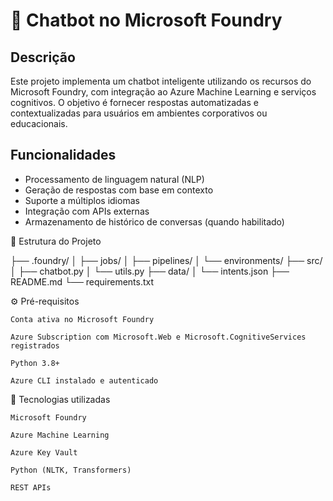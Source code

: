 # 🤖 Chatbot no Microsoft Foundry

## Descrição
Este projeto implementa um chatbot inteligente utilizando os recursos do Microsoft Foundry, com integração ao Azure Machine Learning e serviços cognitivos. O objetivo é fornecer respostas automatizadas e contextualizadas para usuários em ambientes corporativos ou educacionais.

## Funcionalidades
- Processamento de linguagem natural (NLP)
- Geração de respostas com base em contexto
- Suporte a múltiplos idiomas
- Integração com APIs externas
- Armazenamento de histórico de conversas (quando habilitado)

🧱 Estrutura do Projeto

├── .foundry/
│   ├── jobs/
│   ├── pipelines/
│   └── environments/
├── src/
│   ├── chatbot.py
│   └── utils.py
├── data/
│   └── intents.json
├── README.md
└── requirements.txt

⚙️ Pré-requisitos

    Conta ativa no Microsoft Foundry
    
    Azure Subscription com Microsoft.Web e Microsoft.CognitiveServices registrados

    Python 3.8+

    Azure CLI instalado e autenticado

🧠 Tecnologias utilizadas

    Microsoft Foundry

    Azure Machine Learning

    Azure Key Vault

    Python (NLTK, Transformers)

    REST APIs
